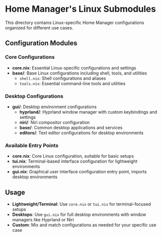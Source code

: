 # Home Manager's Linux Submodules

This directory contains Linux-specific Home Manager configurations organized for different use
cases.

## Configuration Modules

### Core Configurations

- **core.nix**: Essential Linux-specific configurations and settings
- **base/**: Base Linux configurations including shell, tools, and utilities
  - `shell.nix`: Shell configurations and aliases
  - `tools.nix`: Essential command-line tools and utilities

### Desktop Configurations

- **gui/**: Desktop environment configurations
  - **hyprland/**: Hyprland window manager with custom keybindings and settings
  - **niri/**: Niri compositor configuration
  - **base/**: Common desktop applications and services
  - **editors/**: Text editor configurations for desktop environments

### Available Entry Points

- **core.nix**: Core Linux configuration, suitable for basic setups
- **tui.nix**: Terminal-based interface configuration for lightweight environments
- **gui.nix**: Graphical user interface configuration entry point, imports desktop environments

## Usage

- **Lightweight/Terminal**: Use `core.nix` or `tui.nix` for terminal-focused setups
- **Desktops**: Use `gui.nix` for full desktop environments with window managers like Hyprland or
  Niri
- **Custom**: Mix and match configurations as needed for your specific use case
